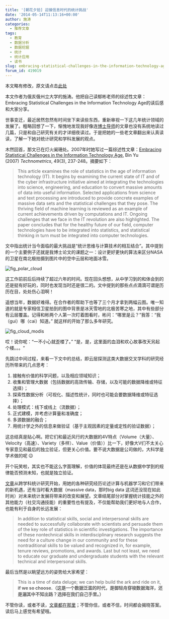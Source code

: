 ```yaml
---
title: '[朝花夕拾] 迎接信息时代的统计挑战'
date: '2014-05-14T11:13:16+00:00'
author: 施涛
categories:
  - 推荐文章
tags:
  - 教育
  - 数据分析
  - 数据挖掘
  - 统计
  - 统计应用
  - 读书
slug: embracing-statistical-challenges-in-the-information-technology-age
forum_id: 419019
---
```


本文略有修改，原文请点击[此处](http://blog.cos.name/taoshi/2014/05/12/%E6%9C%9D%E8%8A%B1%E5%A4%95%E6%8B%BE%EF%BC%9A%E8%BF%8E%E6%8E%A5%E4%BF%A1%E6%81%AF%E6%97%B6%E4%BB%A3%E7%9A%84%E7%BB%9F%E8%AE%A1%E6%8C%91%E6%88%98/)

本文作者为俄亥俄州立大学的施涛。他把自己读郁彬老师的综述性文章：Embracing Statistical Challenges in the Information Technology Age的读后感和大家分享。

世事变迁，最近居然忽然有时间坐下来读些东西，重新审视一下这几年统计领域的发展了。粗略回想了一下，惭愧地发现我好像连[博士导师](http://www.stat.berkeley.edu/~binyu)的文章也没有系统地读过几篇，只是和自己研究有关的才详细夜读过。于是把她的一些老文章翻出来认真读读，了解一下她对统计研究和学科发展的观点。

木然回首，那文已在灯火阑珊处。2007年时她写过一篇综述性文章：[Embracing Statistical Challenges in the Information Technology Age](http://www.stat.berkeley.edu/~binyu/ps/embracing.pdf), Bin Yu (2007) _Technometrics_, 49(3), 237-248。摘要如下：<!--more-->

> This article examines the role of statistics in the age of information technology (IT). It begins by examining the current state of IT and of the cyber infrastructure initiative aimed at integrating the technologies into science, engineering, and education to convert massive amounts of data into useful information. Selected applications from science and text processing are introduced to provide concrete examples of massive data sets and the statistical challenges that they pose. The thriving field of machine learning is reviewed as an example of current achievements driven by computations and IT. Ongoing challenges that we face in the IT revolution are also highlighted. The paper concludes that for the healthy future of our field, computer technologies have to be integrated into statistics, and statistical thinking in turn must be integrated into computer technologies.

文中指出统计当今面临的最大挑战是“统计思维与计算技术的相互结合”。其中提到的一个主要例子还就是我博士论文的课题之一：设计更好更快的算法来区分NASA的卫星在南北极拍摄到图片中的空中云层和地面冰雪。

![fig_polar_cloud](https://uploads.cosx.org/2014/05/fig_polar_cloud.jpg)

这工作前前后后持续了超过六年的时间。现在回头想想，从中学习到的和体会到的还是挺有好玩的，同时也发现当时还是很二的。文中提到的那些点点滴滴可谓是历历在目，处处伤心泪啊！

遥想当年，数据好难得。在合作者的帮助下也等了三个月才拿到两幅云图。唯一知道的就是专家相信卫星拍到的图中背景是冰天雪地的北极苦寒之地，其中有些部分有云层覆盖。记得和彬两个人第一次盯着图看时，彬问：“哪里是云？”我答：“我（gui）哪（cai）知道。” 就这样的开始了那么多年研究。

![fig_cloud_modis](https://uploads.cosx.org/2014/05/fig_cloud_modis.jpg)

哎！说你呢：“一不小心就歪楼了。” “是，是，这里面的血泪和欢心故事改天另起个楼。。。“

先跳过中间过程，来看一下文中的总结，即云层探测这类大数据交叉学科的研究经历所带来的几点思考：

1. 接触有价值的科学问题，以及相应领域知识；
1. 收集和管理大数据（包括数据的高效传输、存储，以及可能的数据降维或特征选择）；
1. 探索性数据分析（可视化、描述性统计，同时也可能会要数据降维或特征选择）；
1. 处理模式：线下或线上（流数据）；
1. 正式建模，并考虑计算量和准确度；
1. 多源数据的融合；
1. 用统计学之外的信息来做验证（基于主观因素的定量或定性的验证数据）；

这总结真是贴心啊。把它们和最近风行的大数据的4V特点（Volume（大量）、Velocity（高速）、Variety（多样）、Value（价值））比一下，好像大V们不太关心专家意见和最后的独立验证，但更关心价值。要不说大数据是公司做的，大科学是学术做的呢 :wink:

开个玩笑啦，其实也不能这么字面理解，价值的体现最终还是在从数据中学到的规律能否预测未知，也就是独立验证。

[文章](http://www.stat.berkeley.edu/~binyu/ps/embracing.pdf)从跨学科统计研究开始，用她的各种研究经历论述计算与机器学习和它们带来的新机遇，还有当时看大数据（massive data，那时big data 这词还没现在如此时尚）对未来统计发展将带来的改变和展望。文章结尾部分对掌握统计技能之外的其他能力（社交沟通技能）的重要性也有提及，不仅能帮助我们更好地与人合作，也能有利于自身的长远发展：
 
> In addition to statistical skills, social and interpersonal skills are needed to successfully collaborate with scientists and persuade them of the key role of statistics in scientific investigations. The importance of these nontechnical skills in interdisciplinary research suggests the need for a culture change in our community and for these nontraditional skills to be valued and recognized in, for example, tenure reviews, promotions, and awards. Last but not least, we need to educate our graduate and undergraduate students with the relevant technical and interpersonal skills.

最后当然是以眺望远方的姿势给大家希望：
    
> This is a time of data deluge; we can help build the ark and ride on it, **if we so choose.（这是一个数据泛滥的时代，是御轻舟穿梭数据海洋，还是溺其中不知出路？选择在我们自己手里。）**

不管你读，或者不读，[文章都在那里](http://www.stat.berkeley.edu/~binyu/ps/embracing.pdf)；不管你信，或者不信，时间都会揭晓答案。读后马上感觉有希望哦。
